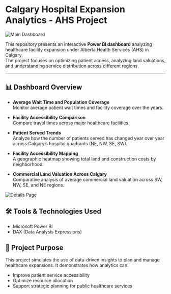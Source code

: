 # Calgary Hospital Expansion Analytics - AHS Project

 ![Main Dashboard](https://github.com/user-attachments/assets/14faccc3-84cd-4432-b0b1-9918a0a7a9a8)



This repository presents an interactive **Power BI dashboard** analyzing healthcare facility expansion under Alberta Health Services (AHS) in Calgary.  
The project focuses on optimizing patient access, analyzing land valuations, and understanding service distribution across different regions.

---

## 📊 Dashboard Overview

- **Average Wait Time and Population Coverage**  
  Monitor average patient wait times and facility coverage over the years.

- **Facility Accessibility Comparison**  
  Compare travel times across major healthcare facilities.

- **Patient Served Trends**  
  Analyze how the number of patients served has changed year over year across Calgary’s hospital quadrants (NE, NW, SE, SW).

- **Facility Accessibility Mapping**  
  A geographic heatmap showing total land and construction costs by neighborhood.

- **Commercial Land Valuation Across Calgary**  
  Comparative analysis of average commercial land valuation across SW, NW, SE, and NE regions.


 ![Details Page](https://github.com/user-attachments/assets/bac697ca-efb0-42a5-ac51-8e5641f53712)


## 🛠 Tools & Technologies Used
- Microsoft Power BI
- DAX (Data Analysis Expressions)

  
## 🚀 Project Purpose
This project simulates the use of data-driven insights to plan and manage healthcare expansions. It demonstrates how analytics can:
- Improve patient service accessibility
- Optimize resource allocation
- Support strategic planning for public healthcare services

